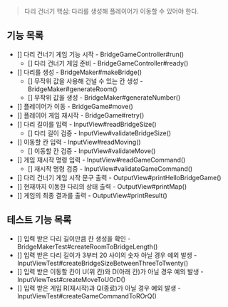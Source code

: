 > 다리 건너기 핵심: 다리를 생성해 플레이어가 이동할 수 있어야 한다.

## 기능 목록

- [] 다리 건너기 게임 기능 시작 - BridgeGameController#run()
    - [] 다리 건너기 게임 준비 - BridgeGameController#ready()
- [] 다리를 생성 - BridgeMaker#makeBridge()
    - [] 무작위 값을 사용해 건널 수 있는 칸 생성 - BridgeMaker#generateRoom()
    - [] 무작위 값을 생성 - BridgeMaker#generateNumber()
- [] 플레이어가 이동 - BridgeGame#move()
- [] 플레이어 게임 재시작 - BridgeGame#retry()
- [] 다리 길이를 입력 - InputView#readBridgeSize()
    - [] 다리 길이 검증 - InputView#validateBridgeSize()
- [] 이동할 칸 입력 - InputView#readMoving()
    - [] 이동할 칸 검증 - InputView#validateMove()
- [] 게임 재시작 명령 입력 - InputView#readGameCommand()
    - [] 재시작 명령 검증 - InputView#validateGameCommand()
- [] 다리 건너기 게임 시작 문구 출력 - OutputView#printHelloBridgeGame()
- [] 현재까지 이동한 다리의 상태 출력 - OutputView#printMap()
- [] 게임의 최종 결과를 출력 - OutputView#printResult()

## 테스트 기능 목록

- [] 입력 받은 다리 길이만큼 칸 생성을 확인 - BridgeMakerTest#createRoomToBridgeLength()
- [] 입력 받은 다리 길이가 3부터 20 사이의 숫자 아닐 경우 예외 발생 - InputViewTest#createBridgeSizeBetweenThreeToTwenty()
- [] 입력 받은 이동할 칸이 U(위 칸)와 D(아래 칸)가 아닐 경우 예외 발생 - InputViewTest#createMoveToUOrD()
- [] 입력 받은 게임 R(재시작)과 Q(종료)가 아닐 경우 예외 발생 - InputViewTest#createGameCommandToROrQ()